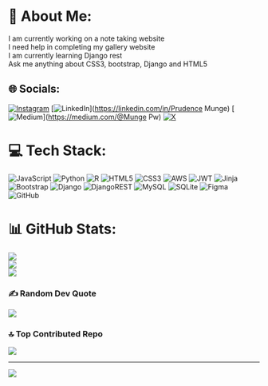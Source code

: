 # 💫 About Me:
I am currently working on a note taking website<br>I need help in completing my gallery website<br>I am currently learning Django rest<br>Ask me anything about CSS3, bootstrap, Django and HTML5<br>


## 🌐 Socials:
[![Instagram](https://img.shields.io/badge/Instagram-%23E4405F.svg?logo=Instagram&logoColor=white)](https://instagram.com/_p_mu.nge) [![LinkedIn](https://img.shields.io/badge/LinkedIn-%230077B5.svg?logo=linkedin&logoColor=white)](https://linkedin.com/in/Prudence Munge) [![Medium](https://img.shields.io/badge/Medium-12100E?logo=medium&logoColor=white)](https://medium.com/@Munge Pw) [![X](https://img.shields.io/badge/X-black.svg?logo=X&logoColor=white)](https://x.com/p_munge) 

# 💻 Tech Stack:
![JavaScript](https://img.shields.io/badge/javascript-%23323330.svg?style=for-the-badge&logo=javascript&logoColor=%23F7DF1E) ![Python](https://img.shields.io/badge/python-3670A0?style=for-the-badge&logo=python&logoColor=ffdd54) ![R](https://img.shields.io/badge/r-%23276DC3.svg?style=for-the-badge&logo=r&logoColor=white) ![HTML5](https://img.shields.io/badge/html5-%23E34F26.svg?style=for-the-badge&logo=html5&logoColor=white) ![CSS3](https://img.shields.io/badge/css3-%231572B6.svg?style=for-the-badge&logo=css3&logoColor=white) ![AWS](https://img.shields.io/badge/AWS-%23FF9900.svg?style=for-the-badge&logo=amazon-aws&logoColor=white) ![JWT](https://img.shields.io/badge/JWT-black?style=for-the-badge&logo=JSON%20web%20tokens) ![Jinja](https://img.shields.io/badge/jinja-white.svg?style=for-the-badge&logo=jinja&logoColor=black) ![Bootstrap](https://img.shields.io/badge/bootstrap-%238511FA.svg?style=for-the-badge&logo=bootstrap&logoColor=white) ![Django](https://img.shields.io/badge/django-%23092E20.svg?style=for-the-badge&logo=django&logoColor=white) ![DjangoREST](https://img.shields.io/badge/DJANGO-REST-ff1709?style=for-the-badge&logo=django&logoColor=white&color=ff1709&labelColor=gray) ![MySQL](https://img.shields.io/badge/mysql-4479A1.svg?style=for-the-badge&logo=mysql&logoColor=white) ![SQLite](https://img.shields.io/badge/sqlite-%2307405e.svg?style=for-the-badge&logo=sqlite&logoColor=white) ![Figma](https://img.shields.io/badge/figma-%23F24E1E.svg?style=for-the-badge&logo=figma&logoColor=white) ![GitHub](https://img.shields.io/badge/github-%23121011.svg?style=for-the-badge&logo=github&logoColor=white)
# 📊 GitHub Stats:
![](https://github-readme-stats.vercel.app/api?username=pmunge&theme=dark&hide_border=false&include_all_commits=false&count_private=false)<br/>
![](https://github-readme-streak-stats.herokuapp.com/?user=pmunge&theme=dark&hide_border=false)<br/>
![](https://github-readme-stats.vercel.app/api/top-langs/?username=pmunge&theme=dark&hide_border=false&include_all_commits=false&count_private=false&layout=compact)

### ✍️ Random Dev Quote
![](https://quotes-github-readme.vercel.app/api?type=horizontal&theme=radical)

### 🔝 Top Contributed Repo
![](https://github-contributor-stats.vercel.app/api?username=pmunge&limit=5&theme=dark&combine_all_yearly_contributions=true)

---
[![](https://visitcount.itsvg.in/api?id=pmunge&icon=0&color=0)](https://visitcount.itsvg.in)

<!-- Proudly created with GPRM ( https://gprm.itsvg.in ) -->
